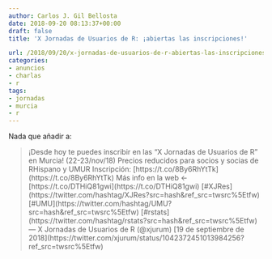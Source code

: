 ```yaml
---
author: Carlos J. Gil Bellosta
date: 2018-09-20 08:13:37+00:00
draft: false
title: 'X Jornadas de Usuarios de R: ¡abiertas las inscripciones!'

url: /2018/09/20/x-jornadas-de-usuarios-de-r-abiertas-las-inscripciones/
categories:
- anuncios
- charlas
- r
tags:
- jornadas
- murcia
- r
---
```


Nada que añadir a:





<blockquote>
¡Desde hoy te puedes inscribir en las “X Jornadas de Usuarios de R” en Murcia! (22-23/nov/18)
Precios reducidos para socios y socias de RHispano y UMUR
Inscripción: [https://t.co/8By6RhYtTk](https://t.co/8By6RhYtTk)
Más info en la web <- [https://t.co/DTHiQ81gwi](https://t.co/DTHiQ81gwi) [#XJRes](https://twitter.com/hashtag/XJRes?src=hash&ref_src=twsrc%5Etfw) [#UMU](https://twitter.com/hashtag/UMU?src=hash&ref_src=twsrc%5Etfw) [#rstats](https://twitter.com/hashtag/rstats?src=hash&ref_src=twsrc%5Etfw)
— X Jornadas de Usuarios de R (@xjurum) [19 de septiembre de 2018](https://twitter.com/xjurum/status/1042372451013984256?ref_src=twsrc%5Etfw)
</blockquote>







